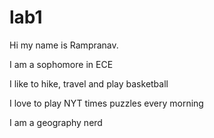  # lab1

Hi my name is Rampranav. 

I am a sophomore in ECE

I like to hike, travel and play basketball

I love to play NYT times puzzles every morning

I am a geography nerd 

